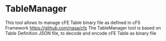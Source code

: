 # TableManager
This tool allows to manage cFE Table binary file as defined in cFS Framework https://github.com/nasa/cfs
The TableManager tool is based on Table Definition JSON file, to decode and encode cFE Table as binary file

